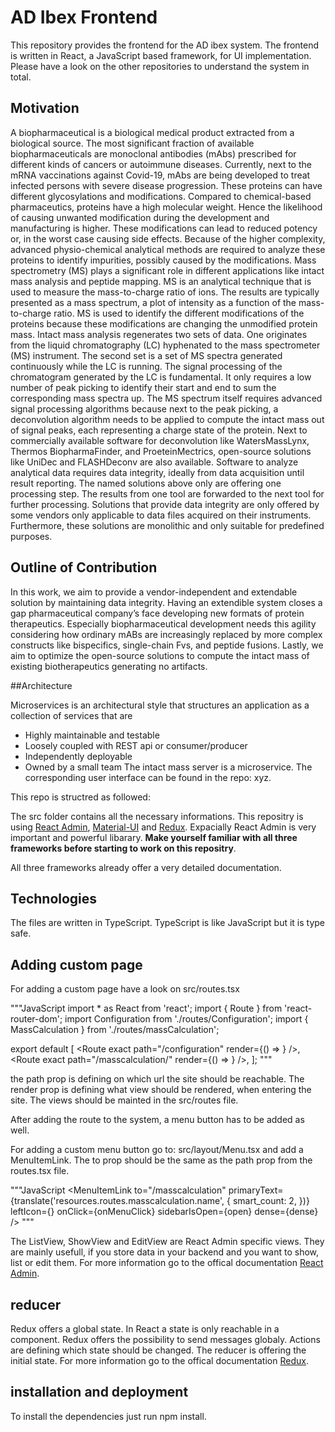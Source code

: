 # AD Ibex Frontend

This repository provides the frontend for the AD ibex system. The frontend is written in React, a JavaScript based framework, for UI implementation. 
Please have a look on the other repositories to understand the system in total. 

## Motivation

A biopharmaceutical is a biological medical product extracted from a biological source. The most significant fraction of available biopharmaceuticals are monoclonal antibodies (mAbs)
 prescribed for different kinds of cancers or autoimmune diseases. Currently, next to the mRNA vaccinations against Covid-19, mAbs are being developed to treat infected persons with 
 severe disease progression. These proteins can have different glycosylations and modifications. Compared to chemical-based pharmaceutics, proteins have a high molecular weight. 
 Hence the likelihood of causing unwanted modification during the development and manufacturing is higher. These modifications can lead to reduced potency or, 
 in the worst case causing side effects. Because of the higher complexity, advanced physio-chemical analytical methods are required to analyze these proteins to identify impurities, 
 possibly caused by the modifications. Mass spectrometry (MS) plays a significant role in different applications like intact mass analysis and peptide mapping. MS is an analytical 
 technique that is used to measure the mass-to-charge ratio of ions. The results are typically presented as a mass spectrum, a plot of intensity as a function of the mass-to-charge ratio. 
 MS is used to identify the different modifications of the proteins because these modifications are changing the unmodified protein mass. Intact mass analysis regenerates
two sets of data. One originates from the liquid chromatography (LC) hyphenated to the mass spectrometer (MS) instrument. The second set is a set of MS spectra generated 
continuously while the LC is running. The signal processing of the chromatogram generated by the LC is fundamental. It only requires a low number of peak picking to identify 
their start and end to sum the corresponding mass spectra up. The MS spectrum itself requires advanced signal processing algorithms because next to the peak picking, a 
deconvolution algorithm needs to be applied to compute the intact mass out of signal peaks, each representing a charge state of the protein. Next to
commercially available software for deconvolution like WatersMassLynx, Thermos BiopharmaFinder, and ProeteinMectrics, open-source solutions like UniDec and FLASHDeconv are 
also available. Software to analyze analytical data requires data integrity, ideally from data acquisition until result reporting. The named solutions above only are offering
one processing step. The results from one tool are forwarded to the next tool for further processing. 
Solutions that provide data integrity are only offered by some vendors only applicable to data files acquired on their instruments. 
Furthermore, these solutions are monolithic and only suitable for predefined purposes.

## Outline of Contribution
In this work, we aim to provide a vendor-independent and extendable solution by maintaining data integrity. Having an extendible system closes a gap pharmaceutical 
company’s face developing new formats of protein therapeutics. Especially biopharmaceutical development needs this agility considering how ordinary mABs are increasingly 
replaced by more complex constructs like bispecifics, single-chain Fvs, and peptide fusions. Lastly, we aim to optimize the open-source solutions to compute the intact mass of 
existing biotherapeutics generating no artifacts.

##Architecture

Microservices is an architectural style that structures an application as a collection of services that are
- Highly maintainable and testable
- Loosely coupled with REST api or consumer/producer
- Independently deployable
- Owned by a small team The intact mass server is a microservice. The corresponding user interface can be found in the repo: xyz.

This repo is structred as followed:

The src folder contains all the necessary informations. 
This repositry is using [React Admin](https://marmelab.com/react-admin/), [Material-UI](https://material-ui.com/) and [Redux](https://redux.js.org/). 
Expacially React Admin is very important and powerful libarary. **Make yourself familiar with all three frameworks before starting to work on this repositry**. 

All three frameworks already offer a very detailed documentation. 

## Technologies 

The files are written in TypeScript. TypeScript is like JavaScript but it is type safe. 


## Adding custom page 

For adding a custom page have a look on src/routes.tsx 

"""JavaScript
import * as React from 'react';
import { Route } from 'react-router-dom';
import Configuration from './routes/Configuration';
import { MassCalculation } from './routes/massCalculation';

export default [
  <Route exact path="/configuration" render={() => <Configuration />} />,
  <Route exact path="/masscalculation/" render={() => <MassCalculation />} />,
];
"""


the path prop is defining on which url the site should be reachable. The render prop is defining what view should be rendered, when entering the site. The views 
should be mainted in the src/routes file. 

After adding the route to the system, a menu button has to be added as well. 

For adding a custom menu button go to: src/layout/Menu.tsx and add a MenuItemLink. The to prop should be the same as the path prop from the routes.tsx file.

"""JavaScript
      <MenuItemLink
        to="/masscalculation"
        primaryText={translate('resources.routes.masscalculation.name', {
          smart_count: 2,
        })}
        leftIcon={<FunctionsIcon />}
        onClick={onMenuClick}
        sidebarIsOpen={open}
        dense={dense}
      />
"""

The ListView, ShowView and EditView are React Admin specific views. They are mainly usefull, if you store data in your backend and you want to show, list or edit them. 
For more information go to the offical documentation [React Admin](https://marmelab.com/react-admin/).    

## reducer 

Redux offers a global state. In React a state is only reachable in a component. Redux offers the possibility to send messages globaly. 
Actions are defining which state should be changed. The reducer is offering the initial state. 
For more information go to the offical documentation [Redux](https://redux.js.org/). 


## installation and deployment

To install the dependencies just run npm install. 





